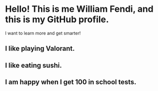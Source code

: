 <h1>Hello! This is me William Fendi, and this is my GitHub profile.</h1>
<p>I want to learn more and get smarter!</p>
 <l>
  <h2>I like playing Valorant.</h2>
  <h2>I like eating sushi.</h2>
  <h2>I am happy when I get 100 in school tests.</h2>
 </l>
